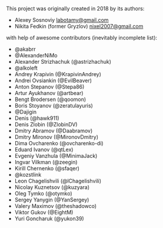 This project was originally created in 2018 by its authors:

* Alexey Sosnoviy <labotamy@gmail.com>
* Nikita Fedkin (former Gryzlov) <nixel2007@gmail.com>

with help of awesome contributors (inevitably incomplete list):

* @akabrr
* @AlexanderNiMo
* Alexander Strizhachuk (@astrizhachuk)
* @alkoleft
* Andrey Krapivin (@KrapivinAndrey)
* Andrei Ovsiankin (@EvilBeaver)
* Anton Stepanov (@Stepa86)
* Artur Ayukhanov (@artbear)
* Bengt Brodersen (@qoomon)
* Boris Stoyanov (@zeratulayuris)
* @Dajigin
* Denis (@hawk911)
* Denis Zlobin (@ZlobinDV)
* Dmitry Abramov (@Daabramov)
* Dmitry Mironov (@MironovDmitry)
* Dima Ovcharenko (@ovcharenko-di)
* Eduard Ivanov (@qtLex)
* Evgeniy Vanzhula (@MinimaJack)
* Ingvar Vilkman (@zeegin)
* Kirill Chernenko (@sfaqer)
* @kozstlink
* Leon Chagelishvili (@lChagelishvili)
* Nicolay Kuznetsov (@kuzyara)
* Oleg Tymko (@otymko)
* Sergey Yanygin (@YanSergey)
* Valery Maximov (@theshadowco)
* Viktor Gukov (@EightM)
* Yuri Goncharuk (@yukon39)
